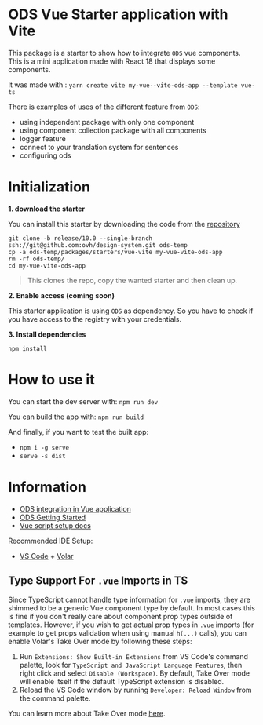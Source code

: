 # ODS Vue Starter application with Vite

This package is a starter to show how to integrate `ODS` vue components.
This is a mini application made with React 18 that displays some components.

It was made with : `yarn create vite my-vue--vite-ods-app --template vue-ts`

There is examples of uses of the different feature from `ODS`:

- using independent package with only one component
- using component collection package with all components
- logger feature
- connect to your translation system for sentences
- configuring ods

# Initialization

**1. download the starter**

You can install this starter by downloading the code from
the [repository]()

```shell
git clone -b release/10.0 --single-branch ssh://git@github.com:ovh/design-system.git ods-temp
cp -a ods-temp/packages/starters/vue-vite my-vue-vite-ods-app
rm -rf ods-temp/
cd my-vue-vite-ods-app
```

> This clones the repo, copy the wanted starter and then clean up.

**2. Enable access (coming soon)**

This starter application is using `ODS` as dependency.
So you have to check if you have access to the registry with your credentials.

**3. Install dependencies**

```shell
npm install
```

# How to use it

You can start the dev server with:
`npm run dev`

You can build the app with:
`npm run build`

And finally, if you want to test the built app:

- `npm i -g serve`
- `serve -s dist`

# Information

- [ODS integration in Vue application](../?path=/story/code-stencil-components-how-to-install--page#for-vue-framework)
- [ODS Getting Started](../?path=/story/code-getting-started--page)
- [Vue script setup docs](https://v3.vuejs.org/api/sfc-script-setup.html#sfc-script-setup)

Recommended IDE Setup:

- [VS Code](https://code.visualstudio.com/) + [Volar](https://marketplace.visualstudio.com/items?itemName=Vue.volar)

## Type Support For `.vue` Imports in TS

Since TypeScript cannot handle type information for `.vue` imports, they are shimmed to be a generic Vue component type
by default. In most cases this is fine if you don't really care about component prop types outside of templates.
However, if you wish to get actual prop types in `.vue` imports (for example to get props validation when using
manual `h(...)` calls), you can enable Volar's Take Over mode by following these steps:

1. Run `Extensions: Show Built-in Extensions` from VS Code's command palette, look
   for `TypeScript and JavaScript Language Features`, then right click and select `Disable (Workspace)`. By default,
   Take Over mode will enable itself if the default TypeScript extension is disabled.
2. Reload the VS Code window by running `Developer: Reload Window` from the command palette.

You can learn more about Take Over mode [here](https://github.com/johnsoncodehk/volar/discussions/471).
